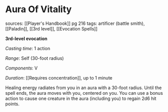 # Aura Of Vitality
sources: [[Player's Handbook]] pg 216
tags: artificer (battle smith), [[Paladin]], [[3rd level]], [[Evocation Spells]]

**3rd-level evocation**

*Casting time*: 1 action

*Range*: Self (30-foot radius)

*Components*: V

*Duration*: [[Requires concentration]], up to 1 minute

Healing energy radiates from you in an aura with a 30-foot radius. Until the spell ends, the aura moves with you, centered on you. You can use a bonus action to cause one creature in the aura (including you) to regain 2d6 hit points.
